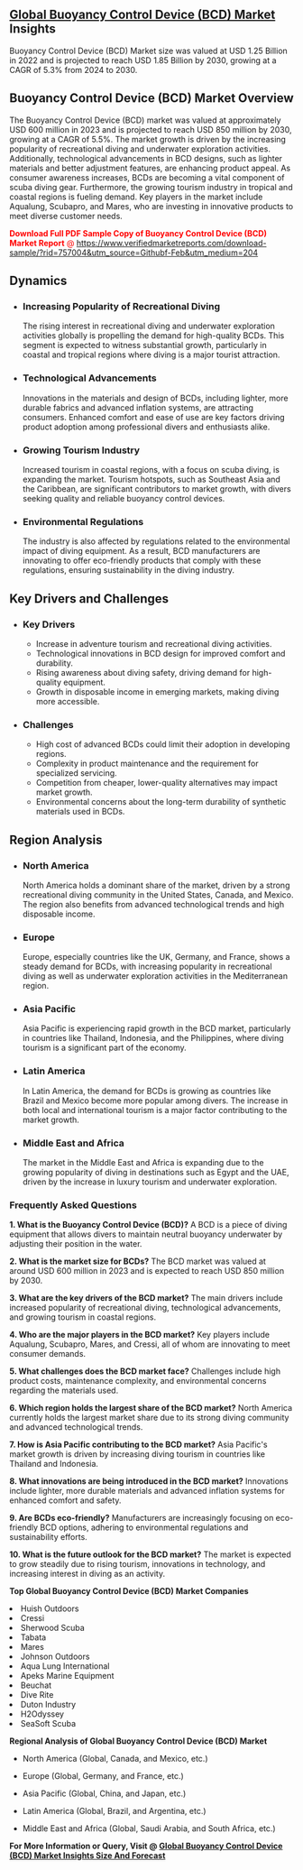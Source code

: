 <h2><a href="https://www.verifiedmarketreports.com/download-sample/?rid=757004&amp;utm_source=Githubf&amp;utm_medium=204" target="_blank">Global Buoyancy Control Device (BCD) Market</a> Insights</h2><p>Buoyancy Control Device (BCD) Market size was valued at USD 1.25 Billion in 2022 and is projected to reach USD 1.85 Billion by 2030, growing at a CAGR of 5.3% from 2024 to 2030.</p><p> <h2>Buoyancy Control Device (BCD) Market Overview</h2> <p>The Buoyancy Control Device (BCD) market was valued at approximately USD 600 million in 2023 and is projected to reach USD 850 million by 2030, growing at a CAGR of 5.5%. The market growth is driven by the increasing popularity of recreational diving and underwater exploration activities. Additionally, technological advancements in BCD designs, such as lighter materials and better adjustment features, are enhancing product appeal. As consumer awareness increases, BCDs are becoming a vital component of scuba diving gear. Furthermore, the growing tourism industry in tropical and coastal regions is fueling demand. Key players in the market include Aqualung, Scubapro, and Mares, who are investing in innovative products to meet diverse customer needs.</p> <p><p><span class=""><span style="color: #ff0000;"><strong>Download Full PDF Sample Copy of Buoyancy Control Device (BCD) Market Report</strong> @ </span><a href="https://www.verifiedmarketreports.com/download-sample/?rid=757004&amp;utm_source=Githubf-Feb&amp;utm_medium=204" target="_blank">https://www.verifiedmarketreports.com/download-sample/?rid=757004&amp;utm_source=Githubf-Feb&amp;utm_medium=204</a></span></p></p> <h2>Dynamics</h2> <ul> <li><h3>Increasing Popularity of Recreational Diving</h3> The rising interest in recreational diving and underwater exploration activities globally is propelling the demand for high-quality BCDs. This segment is expected to witness substantial growth, particularly in coastal and tropical regions where diving is a major tourist attraction.</li> <li><h3>Technological Advancements</h3> Innovations in the materials and design of BCDs, including lighter, more durable fabrics and advanced inflation systems, are attracting consumers. Enhanced comfort and ease of use are key factors driving product adoption among professional divers and enthusiasts alike.</li> <li><h3>Growing Tourism Industry</h3> Increased tourism in coastal regions, with a focus on scuba diving, is expanding the market. Tourism hotspots, such as Southeast Asia and the Caribbean, are significant contributors to market growth, with divers seeking quality and reliable buoyancy control devices.</li> <li><h3>Environmental Regulations</h3> The industry is also affected by regulations related to the environmental impact of diving equipment. As a result, BCD manufacturers are innovating to offer eco-friendly products that comply with these regulations, ensuring sustainability in the diving industry.</li> </ul> <h2>Key Drivers and Challenges</h2> <ul> <li><h3>Key Drivers</h3> <ul> <li>Increase in adventure tourism and recreational diving activities.</li> <li>Technological innovations in BCD design for improved comfort and durability.</li> <li>Rising awareness about diving safety, driving demand for high-quality equipment.</li> <li>Growth in disposable income in emerging markets, making diving more accessible.</li> </ul></li> <li><h3>Challenges</h3> <ul> <li>High cost of advanced BCDs could limit their adoption in developing regions.</li> <li>Complexity in product maintenance and the requirement for specialized servicing.</li> <li>Competition from cheaper, lower-quality alternatives may impact market growth.</li> <li>Environmental concerns about the long-term durability of synthetic materials used in BCDs.</li> </ul></li> </ul> <h2>Region Analysis</h2> <ul> <li><h3>North America</h3> North America holds a dominant share of the market, driven by a strong recreational diving community in the United States, Canada, and Mexico. The region also benefits from advanced technological trends and high disposable income.</li> <li><h3>Europe</h3> Europe, especially countries like the UK, Germany, and France, shows a steady demand for BCDs, with increasing popularity in recreational diving as well as underwater exploration activities in the Mediterranean region.</li> <li><h3>Asia Pacific</h3> Asia Pacific is experiencing rapid growth in the BCD market, particularly in countries like Thailand, Indonesia, and the Philippines, where diving tourism is a significant part of the economy.</li> <li><h3>Latin America</h3> In Latin America, the demand for BCDs is growing as countries like Brazil and Mexico become more popular among divers. The increase in both local and international tourism is a major factor contributing to the market growth.</li> <li><h3>Middle East and Africa</h3> The market in the Middle East and Africa is expanding due to the growing popularity of diving in destinations such as Egypt and the UAE, driven by the increase in luxury tourism and underwater exploration.</li> </ul> <h3>Frequently Asked Questions</h3> <p><b>1. What is the Buoyancy Control Device (BCD)?</b> A BCD is a piece of diving equipment that allows divers to maintain neutral buoyancy underwater by adjusting their position in the water.</p> <p><b>2. What is the market size for BCDs?</b> The BCD market was valued at around USD 600 million in 2023 and is expected to reach USD 850 million by 2030.</p> <p><b>3. What are the key drivers of the BCD market?</b> The main drivers include increased popularity of recreational diving, technological advancements, and growing tourism in coastal regions.</p> <p><b>4. Who are the major players in the BCD market?</b> Key players include Aqualung, Scubapro, Mares, and Cressi, all of whom are innovating to meet consumer demands.</p> <p><b>5. What challenges does the BCD market face?</b> Challenges include high product costs, maintenance complexity, and environmental concerns regarding the materials used.</p> <p><b>6. Which region holds the largest share of the BCD market?</b> North America currently holds the largest market share due to its strong diving community and advanced technological trends.</p> <p><b>7. How is Asia Pacific contributing to the BCD market?</b> Asia Pacific's market growth is driven by increasing diving tourism in countries like Thailand and Indonesia.</p> <p><b>8. What innovations are being introduced in the BCD market?</b> Innovations include lighter, more durable materials and advanced inflation systems for enhanced comfort and safety.</p> <p><b>9. Are BCDs eco-friendly?</b> Manufacturers are increasingly focusing on eco-friendly BCD options, adhering to environmental regulations and sustainability efforts.</p> <p><b>10. What is the future outlook for the BCD market?</b> The market is expected to grow steadily due to rising tourism, innovations in technology, and increasing interest in diving as an activity.</p> </p><p><strong>Top Global Buoyancy Control Device (BCD) Market Companies</strong></p><div data-test-id=""><p><li>Huish Outdoors</li><li> Cressi</li><li> Sherwood Scuba</li><li> Tabata</li><li> Mares</li><li> Johnson Outdoors</li><li> Aqua Lung International</li><li> Apeks Marine Equipment</li><li> Beuchat</li><li> Dive Rite</li><li> Duton Industry</li><li> H2Odyssey</li><li> SeaSoft Scuba</li></p><div><strong>Regional Analysis of&nbsp;Global Buoyancy Control Device (BCD) Market</strong></div><ul><li dir="ltr"><p dir="ltr">North America&nbsp;(Global, Canada, and Mexico, etc.)</p></li><li dir="ltr"><p dir="ltr">Europe (Global, Germany, and France, etc.)</p></li><li dir="ltr"><p dir="ltr">Asia Pacific&nbsp;(Global, China, and Japan, etc.)</p></li><li dir="ltr"><p dir="ltr">Latin America&nbsp;(Global, Brazil, and Argentina, etc.)</p></li><li dir="ltr">Middle East and Africa&nbsp;(Global, Saudi Arabia, and South Africa, etc.)</li></ul><p><strong>For More Information or Query, Visit @&nbsp;</strong><strong><a href="https://www.verifiedmarketreports.com/product/buoyancy-control-device-bcd-market/?utm_source=Githubf&amp;utm_medium=204" target="_blank">Global Buoyancy Control Device (BCD) Market Insights Size And Forecast</a></strong></p></div>
